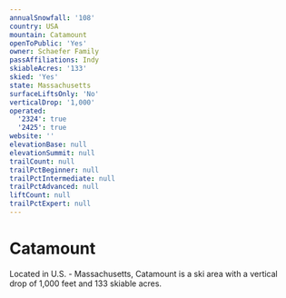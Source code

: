 ```yaml
---
annualSnowfall: '108'
country: USA
mountain: Catamount
openToPublic: 'Yes'
owner: Schaefer Family
passAffiliations: Indy
skiableAcres: '133'
skied: 'Yes'
state: Massachusetts
surfaceLiftsOnly: 'No'
verticalDrop: '1,000'
operated:
  '2324': true
  '2425': true
website: ''
elevationBase: null
elevationSummit: null
trailCount: null
trailPctBeginner: null
trailPctIntermediate: null
trailPctAdvanced: null
liftCount: null
trailPctExpert: null
---
```



# Catamount

Located in U.S. - Massachusetts, Catamount is a ski area with a vertical drop of 1,000 feet and 133 skiable acres.
